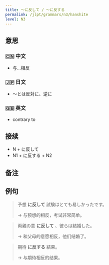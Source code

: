 ```yaml
---
title: 〜に反して / 〜に反する
permalink: /jlpt/grammars/n3/hanshite
level: N3
---
```


## 意思

### 🇨🇳 中文

- 与...相反

### 🇯🇵 日文

- 〜とは反対に、逆に

### 🇬🇧 英文

- contrary to

## 接续

- N + に反して
- N1 + に反する + N2

## 备注


## 例句

> 予想 **に反して** 試験はとても易しかったです。
>
> → 与预想的相反，考试非常简单。

> 両親の意 **に反して** 、彼らは結婚した。
>
> → 和父母的意愿相反，他们结婚了。

> 期待 **に反する** 結果。
>
> → 与期待相反的结果。

